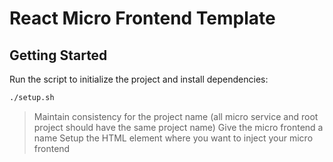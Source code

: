 # React Micro Frontend Template

## Getting Started

Run the script to initialize the project and install dependencies:

```bash
./setup.sh
```

> Maintain consistency for the project name (all micro service and root project should have the same project name)
> Give the micro frontend a name
> Setup the HTML element where you want to inject your micro frontend
